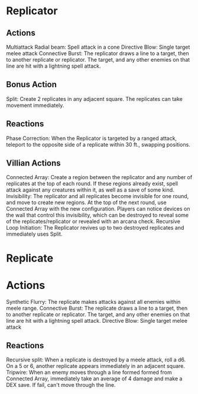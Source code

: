# Replicator
## Actions
Multiattack
Radial beam: Spell attack in a cone
Directive Blow: Single target melee attack
Connective Burst: The replicator draws a line to a target, then to another replicate or replicator. The target, and any other enemies on that line are hit with a lightning spell attack.
## Bonus Action
Split: Create 2 replicates in any adjacent square. The replicates can take movement immediately.
## Reactions
Phase Correction: When the Replicator is targeted by a ranged attack, teleport to the opposite side of a replicate within 30 ft., swapping positions.
## Villian Actions
Connected Array: Create a region between the replicator and any number of replicates at the top of each round. If these regions already exist, spell attack against any creatures within it, as well as a save of some kind.
Invisibility: The replicator and all replicates become invisible for one round, and move to create new regions. At the top of the next round, use Connected Array with the new configuration. Players can notice devices on the wall that control this invisibility, which can be destroyed to reveal some of the replicates/replicator or revealed with an arcana check.
Recursive Loop Initiation: The Replicator revives up to two destroyed replicates and immediately uses Split.

# Replicate
# Actions
Synthetic Flurry: The replicate makes attacks against all enemies within meele range. 
Connective Burst: The replicate draws a line to a target, then to another replicate or replicator. The target, and any other enemies on that line are hit with a lightning spell attack.
Directive Blow: Single target melee attack
## Reactions
Recursive split: When a replicate is destroyed by a meele attack, roll a d6. On a 5 or 6, another replicate appears immediately in an adjacent square.
Tripwire: When an enemy moves through a line formed formed from Connected Array, immediately take an average of 4 damage and make a DEX save. If fail, can't move through the line. 
